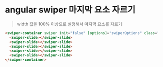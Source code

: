 # angular swiper 마지막 요소 자르기

> width 값을 100% 이상으로 설정해서 마지막 요소를 자르기

```html
<swiper-container swiper init="false" [options]="swiperOptions" class="relative size-full w-[175%] md:w-[125%]">
  <swiper-slide></swiper-slide>
  <swiper-slide></swiper-slide>
  <swiper-slide></swiper-slide>
  <swiper-slide></swiper-slide>
  <swiper-slide></swiper-slide>
</swiper-container>
```
